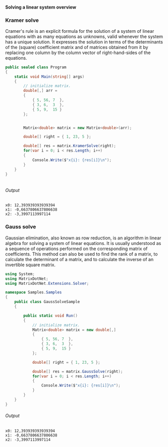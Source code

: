 #### Solving a linear system overview

### Kramer solve
Cramer's rule is an explicit formula for the solution of a system of linear equations with as many equations as unknowns,
valid whenever the system has a unique solution. It expresses the solution in terms of the determinants of the (square) coefficient matrix and
of matrices obtained from it by replacing one column by the column vector of right-hand-sides of the equations.

```c#
public sealed class Program
{
    static void Main(string[] args)
    {
        // initialize matrix.
        double[,] arr =
        {
            { 5, 56, 7  },
            { 3, 6,  3  },
            { 5, 9,  15 }
        };


        Matrix<double> matrix = new Matrix<double>(arr);

        double[] right = { 1, 23, 5 };

        double[] res = matrix.KramerSolve(right);
        for(var i = 0; i < res.Length; i++)
        {
            Console.Write($"x{i}: {res[i]}\n");
        }
    }
}
 
```
###### Output
```
x0: 12,393939393939394
x1: -0,6637806637806638
x2: -3,3997113997114
```

### Gauss solve
Gaussian elimination, also known as row reduction, is an algorithm in linear algebra for solving a system of linear equations.
It is usually understood as a sequence of operations performed on the corresponding matrix of coefficients.
This method can also be used to find the rank of a matrix, to calculate the determinant of a matrix, and to calculate the inverse of an invertible square matrix.

```c#
using System;
using MatrixDotNet;
using MatrixDotNet.Extensions.Solver;

namespace Samples.Samples
{
    public class GaussSolveSample
    {

        public static void Run()
        {
            // initialize matrix.
            Matrix<double> matrix = new double[,]
            {
                { 5, 56, 7  },
                { 3, 6,  3  },
                { 5, 9,  15 }
            };

            double[] right = { 1, 23, 5 };

            double[] res = matrix.GaussSolve(right);
            for(var i = 0; i < res.Length; i++)
            {
                Console.Write($"x{i}: {res[i]}\n");
            }
        }
    }
}
```

###### Output
```
x0: 12,393939393939394
x1: -0,6637806637806638
x2: -3,3997113997114
```